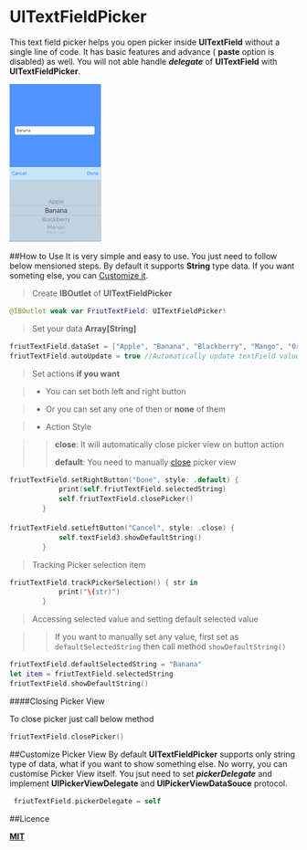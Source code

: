 # UITextFieldPicker
This text field picker helps you open picker inside **UITextField** without a single line of code. It has basic features and advance ( **paste** option is disabled) as well. You will not able handle ***delegate*** of **UITextField** with **UITextFieldPicker**.

![Image](sample.png)

##How to Use
It is very simple and easy to use. You just need to follow below mensioned steps. By default it supports **String** type data. If you want someting else, you can [Customize it](README.md#customize-picker-view).

> Create **IBOutlet** of **UITextFieldPicker**

```swift
@IBOutlet weak var FriutTextField: UITextFieldPicker!
```

> Set your data **Array[String]**

```swift
friutTextField.dataSet = ["Apple", "Banana", "Blackberry", "Mango", "Orange", "Pineapple"]
friutTextField.autoUpdate = true //Automatically update textField value while selecting from PickerView
```

> Set actions **if you want**

> * You can set both left and right button

> * Or you can set any one of then or **none** of them

> * Action Style

> > **close**: It will automatically close picker view on button action 
> > 
> > **default**: You need to manually [close](README.md#closing-picker-view) picker view


```swift
friutTextField.setRightButton("Done", style: .default) {
            print(self.friutTextField.selectedString)
            self.friutTextField.closePicker()
        }
                
friutTextField.setLeftButton("Cancel", style: .close) {
            self.textField3.showDefaultString()
        }
```

> Tracking Picker selection item 

```swift
friutTextField.trackPickerSelection() { str in
            print("\(str)")
        }
```

> Accessing selected value and setting default selected value

>> If you want to manually set any value, first set as ```defaultSelectedString``` then call method ```showDefaultString()```


```swift
friutTextField.defaultSelectedString = "Banana"
let item = friutTextField.selectedString
friutTextField.showDefaultString()
```

####Closing Picker View

To close picker just call below method

```swift
friutTextField.closePicker()
```

##Customize Picker View
By default **UITextFieldPicker** supports only string type of data, what if you want to show something else. No worry, you can customise Picker View itself. You jsut need to set ***pickerDelegate*** and implement **UIPickerViewDelegate** and **UIPickerViewDataSouce** protocol.

```swift
 friutTextField.pickerDelegate = self
```       

##Licence

**[MIT](LICENSE)**
